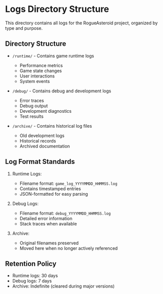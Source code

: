 # Logs Directory Structure

This directory contains all logs for the RogueAsteroid project, organized by type and purpose.

## Directory Structure

- `/runtime/` - Contains game runtime logs
  - Performance metrics
  - Game state changes
  - User interactions
  - System events

- `/debug/` - Contains debug and development logs
  - Error traces
  - Debug output
  - Development diagnostics
  - Test results

- `/archive/` - Contains historical log files
  - Old development logs
  - Historical records
  - Archived documentation

## Log Format Standards

1. Runtime Logs:
   - Filename format: `game_log_YYYYMMDD_HHMMSS.log`
   - Contains timestamped entries
   - JSON-formatted for easy parsing

2. Debug Logs:
   - Filename format: `debug_YYYYMMDD_HHMMSS.log`
   - Detailed error information
   - Stack traces when available

3. Archive:
   - Original filenames preserved
   - Moved here when no longer actively referenced

## Retention Policy

- Runtime logs: 30 days
- Debug logs: 7 days
- Archive: Indefinite (cleared during major versions) 